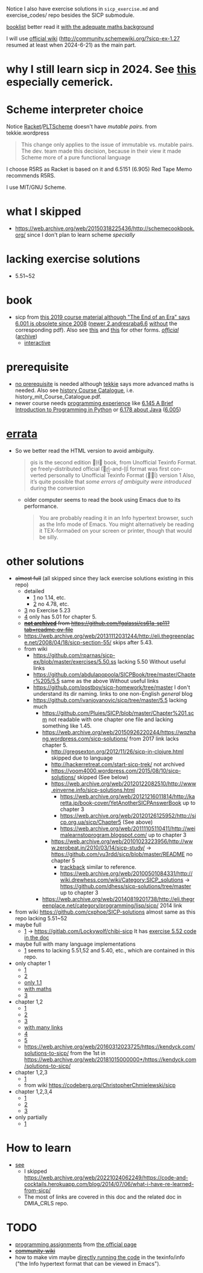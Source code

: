 Notice I also have exercise solutions in `sicp_exercise.md` and exercise_codes/ repo besides the SICP submodule.

[booklist](https://billthelizard.blogspot.com/2008/12/books-programmers-dont-really-read.html)
better read it [with the adequate maths background](https://tekkie.wordpress.com/2018/04/03/a-word-of-advice-before-you-get-into-sicp/)

I will use [official wiki](https://web.archive.org/web/20240228152042/http://community.schemewiki.org/?sicp-solutions) (http://community.schemewiki.org/?sicp-ex-1.27 resumed at least when 2024-6-21) as the main part. 

# why I still learn sicp in 2024. See [this](https://github.com/sci-42ver/Discrete_Mathematics_and_Algorithm/tree/master/CRLS#why-it-is-still-useful-also-see-why-it-is-discontinued) especially cemerick.

# Scheme interpreter choice
Notice [Racket](https://gitlab.com/utkarsh181/sicp)/[PLTScheme](https://tekkie.wordpress.com/2011/07/26/just-a-quick-note-about-sicp-mutable-pairs-and-pltscheme/) doesn't have *mutable pairs*.
from tekkie.wordpress
> This change only applies to the issue of immutable vs. mutable pairs. The dev. team made this decision, because in their view it made Scheme more of a pure functional language

I choose R5RS as Racket is based on it and 6.5151 (6.905) Red Tape Memo recommends R5RS.

I use MIT/GNU Scheme.

# what I skipped
- https://web.archive.org/web/20150318225436/http://schemecookbook.org/ since I don't plan to learn scheme *specially*
# lacking exercise solutions
- 5.51~52
# book
- sicp from [this 2019 course material although "The End of an Era" says 6.001 is obsolete since 2008](https://web.mit.edu/6.001/6.037/sicp.pdf) ([newer 2.andresraba6.6](https://sarabander.github.io/sicp/) [without](https://github.com/sarabander/sicp-pdf/tree/master) the corresponding pdf). Also see [this](https://www.cliki.net/SICP) and [this](https://news.ycombinator.com/item?id=13918465) for other forms.
  [*official*](https://mitp-content-server.mit.edu/books/content/sectbyfn/books_pres_0/6515/sicp.zip/full-text/book/book-Z-H-5.html) ([archive](https://web.archive.org/web/20170710220837/https://mitpress.mit.edu/sicp/full-text/book/book-Z-H-1.html))
  - [interactive](https://xuanji.appspot.com/isicp/1-1-elements.html)
# prerequisite
- [no prerequisite](https://github.com/ossu/computer-science/issues/1081) is needed although [tekkie](https://tekkie.wordpress.com/2018/04/03/a-word-of-advice-before-you-get-into-sicp/) says more advanced maths is needed.
  Also see [history Course Catalogue](https://dome.mit.edu/handle/1721.3/187889), i.e. history_mit_Course_Catalogue.pdf.
- newer course needs [programming experience](https://web.mit.edu/6.001/6.037/) like [6.145 A Brief Introduction to Programming in Python](https://hz.mit.edu/catsoop/6.145) or [6.178 about Java](https://ocw.mit.edu/ans7870/6/6.005/s16/getting-started/java.html) ([6.005](https://web.mit.edu/6.005/www/archive/))
# [errata](https://mitp-content-server.mit.edu/books/content/sectbyfn/books_pres_0/6515/sicp.zip/errata.html)
- So we better read the HTML version to avoid ambiguity.
  > is is the second edition  book, from Unofficial Texinfo Format.
  > e freely-distributed official -and- format was first con-verted personally to Unofficial Texinfo Format () version 1
  > Also, it’s quite possible that *some errors of ambiguity were introduced* during the conversion
  - older computer seems to read the book using Emacs due to its performance.
    > You are probably reading it in an Info hypertext browser, such as the Info mode of Emacs. You might alternatively be reading it TEX-formaed on your screen or printer, though that would be silly.
# other solutions
- ~~almost full~~ (all skipped since they lack exercise solutions existing in this repo)
  - detailed
    - [1](https://www.inchmeal.io/sicp/ch-1/notes.html) no 1.14, etc.
    - [2](https://zv.github.io/sicp-chapter-4) no 4.78, etc.
  - [3](https://mk12.github.io/sicp/exercise/5/4.html) no Exercise 5.23⁠
  - [4](https://github.com/jlollis/sicp-solutions/tree/master/Chapter%201%20Exercises) only has 5.01 for chapter 5.
  - ~~[**not archived**](https://web.archive.org/web/20120126125952/http://sicp.org.ua/sicp/Chapter5) from https://github.com/fgalassi/cs61a-sp11?tab=readme-ov-file~~
  - https://web.archive.org/web/20131112031244/http://eli.thegreenplace.net/2008/04/18/sicp-section-55/ skips after 5.43.
  - from wiki
    - https://github.com/rparnas/sicp-ex/blob/master/exercises/5.50.ss lacking 5.50
      Without useful links
    - https://github.com/abdulapopoola/SICPBook/tree/master/Chapter%205/5.5 same as the above
      Without useful links
    - https://github.com/postboy/sicp-homework/tree/master I don't understand its dir naming.
      links to one non-English *general* blog
    - https://github.com/ivanjovanovic/sicp/tree/master/5.5 lacking much
      - https://github.com/Pluies/SICP/blob/master/Chapter%201.scm not readable with one chapter one file and lacking something like 1.45.
      - https://web.archive.org/web/20150926220244/https://wqzhang.wordpress.com/sicp-solutions/ from 2017 link
        lacks chapter 5.
        - http://gregsexton.org/2012/11/26/sicp-in-clojure.html skipped due to language
        - http://hackerretreat.com/start-sicp-trek/ not archived
        - https://voom4000.wordpress.com/2015/08/10/sicp-solutions/ skipped (See below)
        - https://web.archive.org/web/20120122082510/http://www.einverne.info/sicp-solutions.html
          - https://web.archive.org/web/20121216011814/http://karetta.jp/book-cover/YetAnotherSICPAnswerBook up to chapter 3
          - https://web.archive.org/web/20120126125952/http://sicp.org.ua/sicp/Chapter5 (See above)
          - https://web.archive.org/web/20111105110411/http://weimalearnstoprogram.blogspot.com/ up to chapter 3 
        - https://web.archive.org/web/20101023223956/http://www.zerobeat.in/2010/03/14/sicp-study/ -> https://github.com/vu3rdd/sicp/blob/master/README no chapter 5
          - [trackback](https://yaro.blog/newsletters/what-is-a-trackback-and-how-can-it-increase-your-blog-traffic/) similar to reference.
          - https://web.archive.org/web/20100501084331/http://wiki.drewhess.com/wiki/Category:SICP_solutions -> https://github.com/dhess/sicp-solutions/tree/master up to chapter 3
      - https://web.archive.org/web/20140819201738/http://eli.thegreenplace.net/category/programming/lisp/sicp/ 2014 link
- from wiki https://github.com/cxphoe/SICP-solutions almost same as this repo lacking 5.51~52
- maybe full
  - [1](https://lockywolf.wordpress.com/2021/02/08/solving-sicp/#org64d8b79) -> https://gitlab.com/Lockywolf/chibi-sicp
    It has [exercise 5.52 code in the doc](https://gitlab.com/search?search=compile-and-dont&nav_source=navbar&project_id=14144079&search_code=true&repository_ref=master)
- maybe full with many language implementations
  - [1](https://www.reddit.com/r/lisp/comments/qqwfh2/sicps_solution_in_racket_and_guile/) seems to lacking 5.51,52 and 5.40, etc., which are contained in this repo.
- only chapter 1
  - [1](https://sicp-solution.readthedocs.io/en/latest/chp1/1.2.html#exercise-1-24)
  - [2](https://git.sr.ht/~acsqdotme/sicp/tree)
  - [only 1.1](https://lucidmanager.org/productivity/page/4/)
  - [with maths](https://discuss.criticalfallibilism.com/t/justin-does-sicp/96/33)
  - [3](https://sicp-solutions.readthedocs.io/en/latest/)
- chapter 1,2
  - [1](https://notabug.org/ZelphirKaltstahl/old-racket-sicp-solutions)
  - [2](https://kendyck.com/page/2/)
  - [3](https://voom4000.wordpress.com/2015/08/10/sicp-solutions/)
  - [with many links](https://billthelizard.blogspot.com/2009/10/sicp-challenge.html)
  - [4](https://notes.abrocadabro.com/learning/courses/sicp/)
  - [5](https://github.com/alex4814/sicp-solution)
  - https://web.archive.org/web/20160312023725/https://kendyck.com/solutions-to-sicp/ from the 1st in https://web.archive.org/web/20181015000000*/https://kendyck.com/solutions-to-sicp/
- chapter 1,2,3
  - [1](https://quirksand.nfshost.com/topics/sicp.html)
  - from wiki
    https://codeberg.org/ChristopherChmielewski/sicp
- chapter 1,2,3,4
  - [1](https://github.com/qiao/sicp-solutions/tree/master/chapter4)
  - [2](https://wizardbook.wordpress.com/solutions-index/)
  - [3](https://adrianstoll.com/post/sicp-structure-and-interpretation-of-computer-programs-solutions/)
- only partially
  - [1](https://tekkie.wordpress.com/?s=sicp&submit=Search)
# How to learn
- [see](https://github.com/abrantesasf/sicp-abrantes-study-guide?tab=readme-ov-file)
  - I skipped
    https://web.archive.org/web/20221024062249/https://code-and-cocktails.herokuapp.com/blog/2014/07/06/what-i-have-re-learned-from-sicp/
  - The most of links are covered in this doc and the related doc in DMIA_CRLS repo.
# TODO
- [programming assignments](https://mitp-content-server.mit.edu/books/content/sectbyfn/books_pres_0/6515/sicp.zip/psets/index.html) from [the official page](https://mitp-content-server.mit.edu/books/content/sectbyfn/books_pres_0/6515/sicp.zip/index.html)
- ~~[community-wiki](http://community.schemewiki.org/?sicp-ex-1.18)~~
- how to make vim maybe [directly running the code](https://www.neilvandyke.org/sicp-texi/) in the texinfo/info ("the Info hypertext format that can be viewed in Emacs").